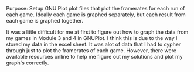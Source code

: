 Purpose:  Setup GNU Plot plot files that plot the framerates for each run of each game. Ideally each game is graphed separately, but each result from each game is graphed together.

It was a little difficult for me at first to figure out how to graph the data from my games in Module 3 and 4 in GNUPlot. I think this is due to the way I stored my data in the excel sheet. It was alot of data that I had to cypher through just to plot the framerates of each game. However, there were available resources online to help me figure out my solutions and plot my graph's correctly. 